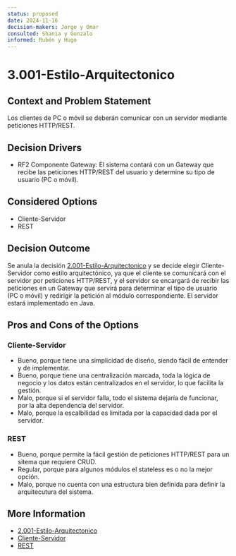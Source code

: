```yaml
---
status: proposed
date: 2024-11-16
decision-makers: Jorge y Omar 
consulted: Shania y Gonzalo
informed: Rubén y Hugo
---
```


# 3.001-Estilo-Arquitectonico

## Context and Problem Statement

Los clientes de PC o móvil se deberán comunicar con un servidor mediante peticiones HTTP/REST.

## Decision Drivers

* RF2 Componente Gateway: El sistema contará con un Gateway que recibe las peticiones HTTP/REST del usuario y determine su tipo de usuario (PC o móvil). 

## Considered Options

* Cliente-Servidor
* REST

## Decision Outcome

Se anula la decisión [2.001-Estilo-Arquitectonico](../2.001-Estilo-Arquitectonico.md) y se decide elegir Cliente-Servidor como estilo arquitectónico, ya que el cliente se comunicará con el servidor por peticiones HTTP/REST, y el servidor se encargará de recibir las peticiones en un Gateway que servirá para determinar el tipo de usuario (PC o móvil) y redirigir la petición al módulo correspondiente. El servidor estará implementado en Java.

## Pros and Cons of the Options

### Cliente-Servidor

* Bueno, porque tiene una simplicidad de diseño, siendo fácil de entender y de implementar.
* Bueno, porque tiene una centralización marcada, toda la lógica de negocio y los datos están centralizados en el servidor, lo que facilita la gestión.
* Malo, porque si el servidor falla, todo el sistema dejaría de funcionar, por la alta dependencia del servidor.
* Malo, porque la escalbilidad es limitada por la capacidad dada por el servidor.

### REST

* Bueno, porque permite la fácil gestión de peticiones HTTP/REST para un sitema que requiere CRUD.
* Regular, porque para algunos módulos el stateless es o no la mejor opción.
* Malo, porque no cuenta con una estructura bien definida para definir la arquitecutura del sistema.

## More Information

* [2.001-Estilo-Arquitectonico](../../../Semana%202/docs/decisions/2.001-Estilo-Arquitectonico.md)
* [Cliente-Servidor](https://www.geeksforgeeks.org/client-server-architecture-system-design/)
* [REST](https://restfulapi.net/rest-architectural-constraints/)
